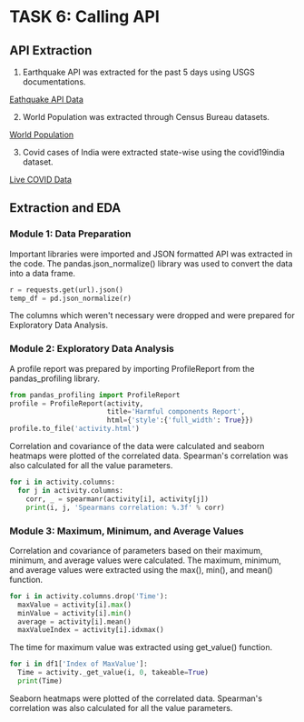 # TASK 6: Calling API 

## API Extraction       

1. Earthquake API was extracted for the past 5 days using USGS documentations.

[Eathquake API Data](https://earthquake.usgs.gov/fdsnws/event/1/query?format=geojson&minlatitude=8&maxlatitude=37&minlongitude=68&maxlongitude=97&starttime=2021-02-14T00:00:00&endtime=2021-02-19T00:00:00)

2. World Population was extracted through Census Bureau datasets.

[World Population](https://www.census.gov/popclock/data/fips_pop.json)

3. Covid cases of India were extracted state-wise using the covid19india dataset.

[Live COVID Data](https://api.covid19india.org/v4/min/data.min.json)

## Extraction and EDA                                                           

### Module 1: Data Preparation

Important libraries were imported and JSON formatted API was extracted in the code. The pandas.json_normalize() library was used to convert the data into a data frame.
```python
r = requests.get(url).json()
temp_df = pd.json_normalize(r)
```
The columns which weren't necessary were dropped and were prepared for Exploratory Data Analysis.

### Module 2: Exploratory Data Analysis

A profile report was prepared by importing ProfileReport from the pandas_profiling library. 
```python
from pandas_profiling import ProfileReport
profile = ProfileReport(activity,
                        title='Harmful components Report',
                        html={'style':{'full_width': True}})
profile.to_file('activity.html')
```
Correlation and covariance of the data were calculated and seaborn heatmaps were plotted of the correlated data. Spearman's correlation was also calculated for all the value parameters. 
```python
for i in activity.columns:
  for j in activity.columns:
    corr, _ = spearmanr(activity[i], activity[j])
    print(i, j, 'Spearmans correlation: %.3f' % corr)
```

### Module 3: Maximum, Minimum, and Average Values

Correlation and covariance of parameters based on their maximum, minimum, and average values were calculated. The maximum, minimum, and average values were extracted using the max(), min(), and mean() function. 
```python
for i in activity.columns.drop('Time'):
  maxValue = activity[i].max()
  minValue = activity[i].min()
  average = activity[i].mean()
  maxValueIndex = activity[i].idxmax()
```
The time for maximum value was extracted using get_value() function. 
```python
for i in df1['Index of MaxValue']:
  Time = activity._get_value(i, 0, takeable=True)
  print(Time)
```
Seaborn heatmaps were plotted of the correlated data. Spearman's correlation was also calculated for all the value parameters.
